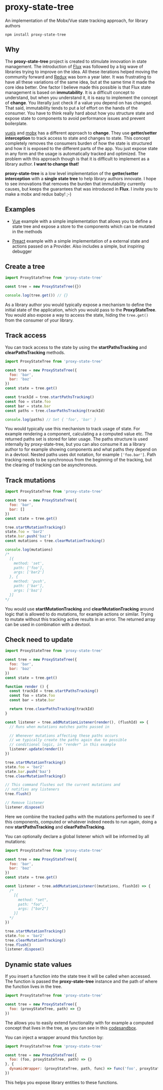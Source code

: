 # proxy-state-tree
An implementation of the Mobx/Vue state tracking approach, for library authors 

`npm install proxy-state-tree`

## Why
The **proxy-state-tree** project is created to stimulate innovation in state management. The introduction of [Flux](https://facebook.github.io/flux/) was followed by a big wave of libraries trying to improve on the idea. All these iterations helped moving the community forward and [Redux](https://redux.js.org/) was born a year later. It was frustrating to have all these variations of the same idea, but at the same time it made the core idea better. One factor I believe made this possible is that Flux state management is based on **immutability**. It is a difficult concept to understand, but when you understand it, it is easy to implement the concept of **change**. You literally just check if a value you depend on has changed. That said, immutability tends to put a lof effort on the hands of the consumer. You have to think really hard about how you structure state and expose state to components to avoid performance issues and prevent boilerplate.

[vuejs](https://vuejs.org/) and [mobx](https://github.com/mobxjs/mobx) has a different approach to **change**. They use **getter/setter interception** to track access to state and changes to state. This concept completely removes the consumers burden of how the state is structured and how it is exposed to the different parts of the app. You just expose state in any form and the usage is automatically tracked and optimized. The problem with this approach though is that it is difficult to implement as a library author. **I want to change that!**

**proxy-state-tree** is a low level implementation of the **getter/setter interception** with a **single state tree** to help library authors innovate. I hope to see innovations that removes the burden that immutability currently causes, but keeps the guarantees that was introduced in **Flux**. I invite you to make a mobx and redux baby! ;-)

## Examples

- [Vue](https://codesandbox.io/s/5vy5jxrpop) example with a simple implementation that allows you to define a state tree and expose a store to the components which can be mutated in the methods

- [Preact](https://codesandbox.io/s/lpmv68r8y9) example with a simple implementation of a external state and actions passed on a Provider. Also includes a simple, but inspiring debugger

## Create a tree

```js
import ProxyStateTree from 'proxy-state-tree'

const tree = new ProxyStateTree({})

console.log(tree.get()) // {}
```

As a library author you would typically expose a mechanism to define the initial state of the application, which you would pass to the **ProxyStateTree**. You would also expose a way to access the state, hiding the `tree.get()` from the consumer of your library.

## Track access

You can track access to the state by using the **startPathsTracking** and **clearPathsTracking** methods.

```js
import ProxyStateTree from 'proxy-state-tree'

const tree = new ProxyStateTree({
  foo: 'bar',
  bar: 'baz'
})
const state = tree.get()

const trackId = tree.startPathsTracking()
const foo = state.foo
const bar = state.bar
const paths = tree.clearPathsTracking(trackId)

console.log(paths) // Set { 'foo', 'bar' }
```

You would typically use this mechanism to track usage of state. For example rendering a component, calculating a a computed value etc. The returned paths set is stored for later usage. The paths structure is used internally by proxy-state-tree, but you can also consume it as a library author to for example showing components and what paths they depend on in a devtool. Nested paths uses dot notation, for example `['foo.bar']`. Path tracking needs to be synchronous from the beginning of the tracking, but the clearing of tracking can be asynchronous.

## Track mutations

```js
import ProxyStateTree from 'proxy-state-tree'

const tree = new ProxyStateTree({
  foo: 'bar',
  bar: []
})
const state = tree.get()

tree.startMutationTracking()
state.foo = 'bar2'
state.bar.push('baz')
const mutations = tree.clearMutationTracking()

console.log(mutations)
/*
  [{
    method: 'set',
    path: ['foo'],
    args: ['bar2']  
  }, {
    method: 'push',
    path: ['bar'],
    args: ['baz']
  }]
*/
```

You would use **startMutationTracking** and **clearMutationTracking** around logic that is allowed to do mutations, for example actions or similar. Trying to mutate without this tracking active results in an error. The returned array can be used in combination with a devtool.

## Check need to update

```js
import ProxyStateTree from 'proxy-state-tree'

const tree = new ProxyStateTree({
  foo: 'bar',
  bar: 'baz'
})
const state = tree.get()

function render () {
  const trackId = tree.startPathsTracking()
  const foo = state.foo
  const bar = state.bar

  return tree.clearPathsTracking(trackId)
}

const listener = tree.addMutationListener(render(), (flushId) => {
  // Runs when mutations matches paths passed in

  // Whenever mutations affecting these paths occurs
  // we typically create the paths again due to possible
  // conditional logic, in "render" in this example
  listener.update(render()) 
})

tree.startMutationTracking()
state.foo = 'bar2'
state.bar.push('baz')
tree.clearMutationTracking()

// This command flushes out the current mutations and
// notifies any listeners
tree.flush()

// Remove listener
listener.dispose()
```

Here we combine the tracked paths with the mutations performed to see if this components, computed or whatever indeed needs to run again, doing a new **startPathsTracking** and **clearPathsTracking**.

You can optionally declare a global listener which will be informed by all mutations:

```js
import ProxyStateTree from 'proxy-state-tree'

const tree = new ProxyStateTree({
  foo: 'bar',
  bar: 'baz'
})
const state = tree.get()

const listener = tree.addMutationListener((mutations, flushId) => {
  /*
    [{
      method: "set",
      path: "foo",
      args: ["bar2"] 
    }]
  */
})

tree.startMutationTracking()
state.foo = 'bar2'
tree.clearMutationTracking()
tree.flush()
listener.dispose()
```

## Dynamic state values

If you insert a function into the state tree it will be called when accessed. The function is passed the **proxy-state-tree** instance and the path of where the function lives in the tree.

```js
import ProxyStateTree from 'proxy-state-tree'

const tree = new ProxyStateTree({
  foo: (proxyStateTree, path) => {}
})
```

The allows you to easily extend functionality with for example a computed concept that lives in the tree, as you can see in this [codesandbox](https://codesandbox.io/s/xnv45zmkz).

You can inject a wrapper around this function by:

```js
import ProxyStateTree from 'proxy-state-tree'

const tree = new ProxyStateTree({
  foo: (foo, proxyStateTree, path) => {}
}, {
  dynamicWrapper: (proxyStateTree, path, func) => func('foo', proxyStateTree, path)
})
```

This helps you expose library entities to these functions.